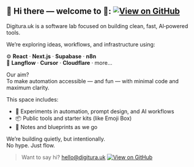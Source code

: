 ## 👋 Hi there — welcome to 👀: [![View on GitHub](https://img.shields.io/badge/Digitura.uk‑on‑GitHub-181717?logo=github&style=for-the-badge)](https://github.com/digitura-uk)

Digitura.uk is a software lab focused on building clean, fast, AI‑powered tools.

We’re exploring ideas, workflows, and infrastructure using:

⚙️ **React** · **Next.js** · **Supabase** · **n8n**  
🧠 **Langflow** · **Cursor** · **Cloudflare** · more...

Our aim?  
To make automation accessible — and fun — with minimal code and maximum clarity.

This space includes:

- 🧪 Experiments in automation, prompt design, and AI workflows  
- 📦 Public tools and starter kits (like Emoji Box)  
- 📓 Notes and blueprints as we go

We’re building quietly, but intentionally.  
No hype. Just flow.

> Want to say hi? [hello@digitura.uk](mailto:hello@digitura.uk)
> [![View on GitHub](https://img.shields.io/badge/Digitura‑uk‑on‑GitHub-181717?logo=github&style=for-the-badge)](https://github.com/digitura-uk)

